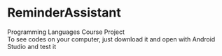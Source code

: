 # ReminderAssistant
Programming Languages Course Project<br />
To see codes on your computer, just download it and open with Android Studio and test it<br />


